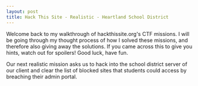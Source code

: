 ```yaml
---
layout: post
title: Hack This Site - Realistic - Heartland School District
---
```


Welcome back to my walkthrough of hackthissite.org's CTF missions. I will be going through my thought process of how I solved these missions, and therefore also giving away the solutions. If you came across this to give you hints, watch out for spoilers! Good luck, have fun.

Our next realistic mission asks us to hack into the school district server of our client and clear the list of blocked sites that students could access by breaching their admin portal.